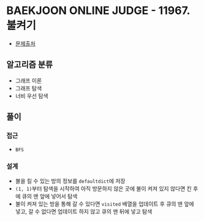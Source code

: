 # BAEKJOON ONLINE JUDGE - 11967. 불켜기

- [문제출처](https://www.acmicpc.net/problem/11967 '11967. 불켜기')

## 알고리즘 분류

- 그래프 이론
- 그래프 탐색
- 너비 우선 탐색

## 풀이

### 접근

- `BFS`

### 설계

- 불을 킬 수 있는 방의 정보를 `defaultdict`에 저장
- `(1, 1)`부터 탐색을 시작하여 아직 방문하지 않은 곳에 불이 켜져 있지 않다면 킨 후에 큐의 맨 앞에 넣어서 탐색
- 불이 켜져 있는 방을 통해 갈 수 있다면 `visited` 배열을 업데이트 후 큐의 맨 앞에 넣고, 갈 수 없다면 업데이트 하지 않고 큐의 맨 뒤에 넣고 탐색
